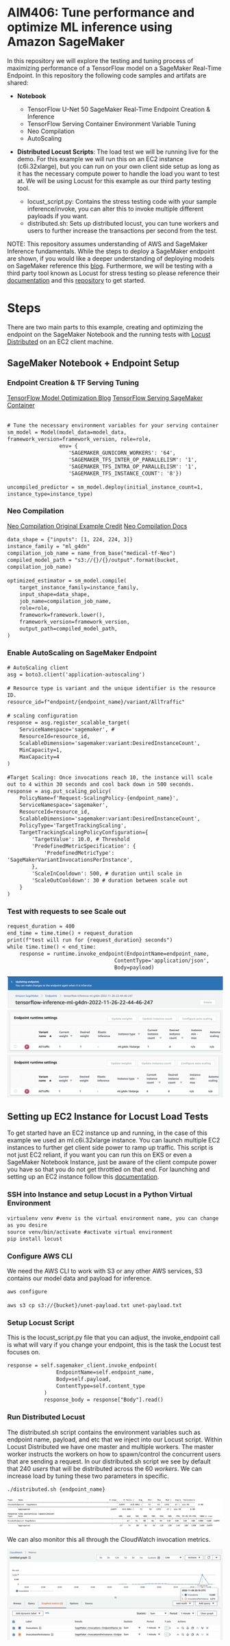 # AIM406: Tune performance and optimize ML inference using Amazon SageMaker

In this repository we will explore the testing and tuning process of maximizing performance of a TensorFlow model on a SageMaker Real-Time Endpoint. In this repository the following code samples and artifats are shared:

- <b>Notebook</b>
  - TensorFlow U-Net 50 SageMaker Real-Time Endpoint Creation & Inference
  - TensorFlow Serving Container Environment Variable Tuning
  - Neo Compilation
  - AutoScaling
  
- <b>Distributed Locust Scripts</b>: The load test we will be running live for the demo. For this example we will run this on an EC2 instance (c6i.32xlarge), but you can run on your own client side setup as long as it has the necessary compute power to handle the load you want to test at. We will be using Locust for this example as our third party testing tool.

  - locust_script.py: Contains the stress testing code with your sample inference/invoke, you can alter this to invoke multiple different payloads if you want.
  - distributed.sh: Sets up distributed locust, you can tune workers and users to further increase the transactions per second from the test.

NOTE: This repository assumes understanding of AWS and SageMaker Inference fundamentals. While the steps to deploy a SageMaker endpoint are shown, if you would like a deeper understanding of deploying models on SageMaker reference this [blog](https://aws.amazon.com/blogs/machine-learning/getting-started-with-deploying-real-time-models-on-amazon-sagemaker/). Furthermore, we will be testing with a third party tool known as Locust for stress testing so please reference their [documentation](https://docs.locust.io/en/stable/index.html) and this [repository](https://github.com/aws-samples/load-testing-sagemaker-endpoints) to get started.


# Steps
There are two main parts to this example, creating and optimizing the endpoint on the SageMaker Notebook and the running tests with [Locust Distributed](https://docs.locust.io/en/stable/running-distributed.html) on an EC2 client machine.

## SageMaker Notebook + Endpoint Setup

### Endpoint Creation & TF Serving Tuning

[TensorFlow Model Optimization Blog](https://aws.amazon.com/blogs/machine-learning/maximize-tensorflow-performance-on-amazon-sagemaker-endpoints-for-real-time-inference/)
[TensorFlow Serving SageMaker Container](https://github.com/aws/sagemaker-tensorflow-serving-container/blob/master/docker/build_artifacts/sagemaker/serve.py#L40-L70)

```

# Tune the necessary environment variables for your serving container
sm_model = Model(model_data=model_data, framework_version=framework_version, role=role,
                 env= {
                    'SAGEMAKER_GUNICORN_WORKERS': '64',
                    'SAGEMAKER_TFS_INTER_OP_PARALLELISM': '1',
                    'SAGEMAKER_TFS_INTRA_OP_PARALLELISM': '1',
                    'SAGEMAKER_TFS_INSTANCE_COUNT': '8'})

uncompiled_predictor = sm_model.deploy(initial_instance_count=1, instance_type=instance_type)
```


### Neo Compilation

[Neo Compilation Original Example Credit](https://github.com/aws/amazon-sagemaker-examples/blob/main/aws_sagemaker_studio/sagemaker_neo_compilation_jobs/tensorflow_unet/sagemaker-neo-tf-unet.ipynb)
[Neo Compilation Docs](https://sagemaker-examples.readthedocs.io/en/latest/aws_sagemaker_studio/sagemaker_neo_compilation_jobs/tensorflow_unet/sagemaker-neo-tf-unet.html)

```
data_shape = {"inputs": [1, 224, 224, 3]}
instance_family = "ml_g4dn"
compilation_job_name = name_from_base("medical-tf-Neo")
compiled_model_path = "s3://{}/{}/output".format(bucket, compilation_job_name)

optimized_estimator = sm_model.compile(
    target_instance_family=instance_family,
    input_shape=data_shape,
    job_name=compilation_job_name,
    role=role,
    framework=framework.lower(),
    framework_version=framework_version,
    output_path=compiled_model_path,
)
```

### Enable AutoScaling on SageMaker Endpoint

```
# AutoScaling client
asg = boto3.client('application-autoscaling')

# Resource type is variant and the unique identifier is the resource ID.
resource_id=f"endpoint/{endpoint_name}/variant/AllTraffic"

# scaling configuration
response = asg.register_scalable_target(
    ServiceNamespace='sagemaker', #
    ResourceId=resource_id,
    ScalableDimension='sagemaker:variant:DesiredInstanceCount', 
    MinCapacity=1,
    MaxCapacity=4
)

#Target Scaling: Once invocations reach 10, the instance will scale out to 4 within 30 seconds and cool back down in 500 seconds.
response = asg.put_scaling_policy(
    PolicyName=f'Request-ScalingPolicy-{endpoint_name}',
    ServiceNamespace='sagemaker',
    ResourceId=resource_id,
    ScalableDimension='sagemaker:variant:DesiredInstanceCount',
    PolicyType='TargetTrackingScaling',
    TargetTrackingScalingPolicyConfiguration={
        'TargetValue': 10.0, # Threshold
        'PredefinedMetricSpecification': {
            'PredefinedMetricType': 'SageMakerVariantInvocationsPerInstance',
        },
        'ScaleInCooldown': 500, # duration until scale in
        'ScaleOutCooldown': 30 # duration between scale out
    }
)
```

### Test with requests to see Scale out

```
request_duration = 400
end_time = time.time() + request_duration
print(f"test will run for {request_duration} seconds")
while time.time() < end_time:
    response = runtime.invoke_endpoint(EndpointName=endpoint_name, 
                                   ContentType='application/json',     
                                   Body=payload)
```

![AutoScaling](images/endpoint-updating.png)
![AutoScaling](images/updating.png)
![AutoScaling](images/scaled-up.png)


## Setting up EC2 Instance for Locust Load Tests

To get started have an EC2 instance up and running, in the case of this example we used an ml.c6i.32xlarge instance. You can launch multiple EC2 instances to further get client side power to ramp up traffic. This script is not just EC2 reliant, if you want you can run this on EKS or even a SageMaker Notebook Instance, just be aware of the client compute power you have so that you do not get throttled on that end. For launching and setting up an EC2 instance follow this [documentation](https://docs.aws.amazon.com/AWSEC2/latest/UserGuide/LaunchingAndUsingInstances.html).

### SSH into Instance and setup Locust in a Python Virtual Environment

```
virtualenv venv #venv is the virtual environment name, you can change as you desire
source venv/bin/activate #activate virtual environment
pip install locust
```

### Configure AWS CLI
We need the AWS CLI to work with S3 or any other AWS services, S3 contains our model data and payload for inference.

```
aws configure

aws s3 cp s3://{bucket}/unet-payload.txt unet-payload.txt
```

### Setup Locust Script
This is the locust_script.py file that you can adjust, the invoke_endpoint call is what will vary if you change your endpoint, this is the task the Locust test focuses on.

```
response = self.sagemaker_client.invoke_endpoint(
                EndpointName=self.endpoint_name,
                Body=self.payload,
                ContentType=self.content_type
            )
            response_body = response["Body"].read()
```

### Run Distributed Locust

The distributed.sh script contains the environment variables such as endpoint name, payload, and etc that we inject into our Locust script. Within Locust Distributed we have one master and multiple workers. The master worker instructs the workers on how to spawn/control the concurrent users that are sending a request. In our distributed.sh script we see by default that 240 *users* that will be distributed across the 60 *workers*. We can increase load by tuning these two parameters in specific.

```
./distributed.sh {endpoint_name}
```

![Locust Tests](images/locust-tests.png)

We can also monitor this all through the CloudWatch invocation metrics.

![CW](images/cw-invocations.png)
